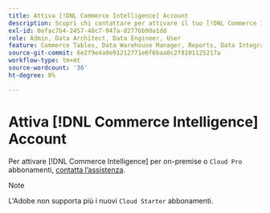 ```yaml
---
title: Attiva [!DNL Commerce Intelligence] Account
description: Scopri chi contattare per attivare il tuo [!DNL Commerce Intelligence] account.
exl-id: 0efac7b4-2457-48c7-947a-d2776b90a1dd
role: Admin, Data Architect, Data Engineer, User
feature: Commerce Tables, Data Warehouse Manager, Reports, Data Integration
source-git-commit: 6e2f9e4a9e91212771e6f6baa8c2f8101125217a
workflow-type: tm+mt
source-wordcount: '36'
ht-degree: 0%

---
```


# Attiva [!DNL Commerce Intelligence] Account

Per attivare [!DNL Commerce Intelligence] per on-premise o `Cloud Pro` abbonamenti, [contatta l’assistenza](https://experienceleague.adobe.com/docs/commerce-knowledge-base/kb/troubleshooting/miscellaneous/mbi-service-policies.html).

>[!NOTE]
>
>L&#39;Adobe non supporta più i nuovi `Cloud Starter` abbonamenti.
